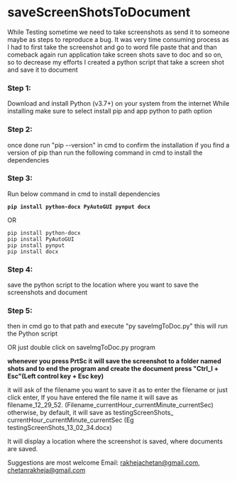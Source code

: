 # saveScreenShotsToDocument
While Testing sometime we need to take screenshots as send it to someone maybe as steps to reproduce a bug. It was very time consuming process as I had to first take the screenshot and go to word file paste that and than comeback again run application take screen shots save to doc and so on, so to decrease my efforts I created a python script that take a screen shot and save it to document


### Step 1: 
Download and install Python (v3.7+) on your system from the internet 
While installing make sure to select install pip and app python to path option

### Step 2:
once done run "pip --version" in cmd to confirm the installation
if you find a version of pip than run the following command in cmd to install the dependencies

### Step 3:
Run below command in cmd to install dependencies

**`pip install python-docx PyAutoGUI pynput docx`**

OR
```
pip install python-docx
pip install PyAutoGUI
pip install pynput
pip install docx
```
### Step 4:
save the python script to the location where you want to save the screenshots and document

### Step 5:
then in cmd go to that path and execute
"py saveImgToDoc.py"
this will run the Python script

OR just double click on saveImgToDoc.py program


**whenever you press PrtSc it will save the screenshot to a folder named shots
and to end the program and create the document press "Ctrl_l + Esc"(Left control key + Esc key)**

it will ask of the filename you want to save it as to enter the filename or just click enter, If you have entered the file name it will save as filename_12_29_52. (Filename_currentHour_currentMinute_currentSec) otherwise, by default, it will save as testingScreenShots_ currentHour_currentMinute_currentSec (Eg testingScreenShots_13_02_34.docx)

It will display a location where the screenshot is saved, where documents are saved.

Suggestions are most welcome
Email: rakhejachetan@gmail.com, chetanrakheja@gmail.com

